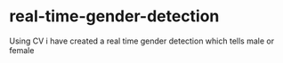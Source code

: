 # real-time-gender-detection
Using CV i have created a real time gender detection which tells male or female 
